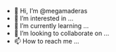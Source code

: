 - 👋 Hi, I’m @megamaderas
- 👀 I’m interested in ...
- 🌱 I’m currently learning ...
- 💞️ I’m looking to collaborate on ...
- 📫 How to reach me ...

<!---
megamaderas/megamaderas is a ✨ special ✨ repository because its `README.md` (this file) appears on your GitHub profile.
You can click the Preview link to take a look at your changes.
--->

